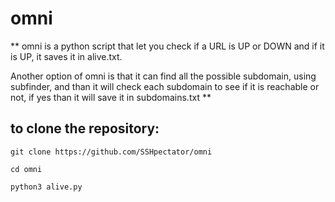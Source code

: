# omni
**
omni is a python script that let you check if a URL is UP or DOWN and if it is UP, it saves it in alive.txt.

Another option of omni is that it can find all the possible subdomain, using subfinder, and than it will check each subdomain to see if it is reachable or not, if yes than it will save it in subdomains.txt
**
## to clone the repository:
`git clone https://github.com/SSHpectator/omni`

`cd omni`

`python3 alive.py`
